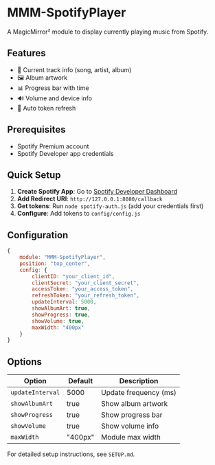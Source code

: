 # MMM-SpotifyPlayer

A MagicMirror² module to display currently playing music from Spotify.

## Features

- 🎵 Current track info (song, artist, album)
- 🖼️ Album artwork
- 📊 Progress bar with time
- 🔊 Volume and device info
- 🔄 Auto token refresh

## Prerequisites

- Spotify Premium account
- Spotify Developer app credentials

## Quick Setup

1. **Create Spotify App**: Go to [Spotify Developer Dashboard](https://developer.spotify.com/dashboard)
2. **Add Redirect URI**: `http://127.0.0.1:8080/callback`
3. **Get tokens**: Run `node spotify-auth.js` (add your credentials first)
4. **Configure**: Add tokens to `config/config.js`

## Configuration

```javascript
{
    module: "MMM-SpotifyPlayer",
    position: "top_center",
    config: {
        clientID: "your_client_id",
        clientSecret: "your_client_secret",
        accessToken: "your_access_token",
        refreshToken: "your_refresh_token",
        updateInterval: 5000,
        showAlbumArt: true,
        showProgress: true,
        showVolume: true,
        maxWidth: "400px"
    }
}
```

## Options

| Option | Default | Description |
|--------|---------|-------------|
| `updateInterval` | 5000 | Update frequency (ms) |
| `showAlbumArt` | true | Show album artwork |
| `showProgress` | true | Show progress bar |
| `showVolume` | true | Show volume info |
| `maxWidth` | "400px" | Module max width |

For detailed setup instructions, see `SETUP.md`.
